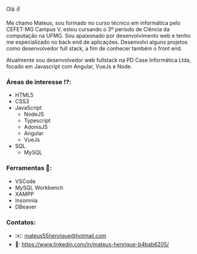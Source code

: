 Olá ✌️

Me chamo Mateus, sou formado no curso técnico em informática pelo CEFET-MG Campus V, estou cursando o 3º período de Ciência da computação na UFMG. Sou apaixonado por desenvolvimento web e tenho me especializado no back end de aplicações. Desenvolvi alguns projetos como desenvolvedor full stack, a fim de conhecer também o front end.

Atualmente sou desenvolvedor web fullstack na PD Case Informática Ltda, focado em Javascript com Angular, VueJs e Node.

### Áreas de interesse ⁉️:
* HTML5
* CSS3
* JavaScript
  * NodeJS
  * Typescript
  * AdonisJS
  * Angular
  * VueJs
* SQL
  * MySQL

### Ferramentas 🔧:
* VSCode
* MySQL Workbench
* XAMPP
* Insomnia
* DBeaver

### Contatos:
- ✉️: mateus55henrique@hotmail.com
- 📝: https://www.linkedin.com/in/mateus-henrique-b4bab6205/

<!--
**MateusHSS/MateusHSS** is a ✨ _special_ ✨ repository because its `README.md` (this file) appears on your GitHub profile.

Here are some ideas to get you started:

- 🔭 I’m currently working on ...
- 🌱 I’m currently learning ...
- 👯 I’m looking to collaborate on ...
- 🤔 I’m looking for help with ...
- 💬 Ask me about ...
- 📫 How to reach me: ...
- 😄 Pronouns: ...
- ⚡ Fun fact: ...
-->
